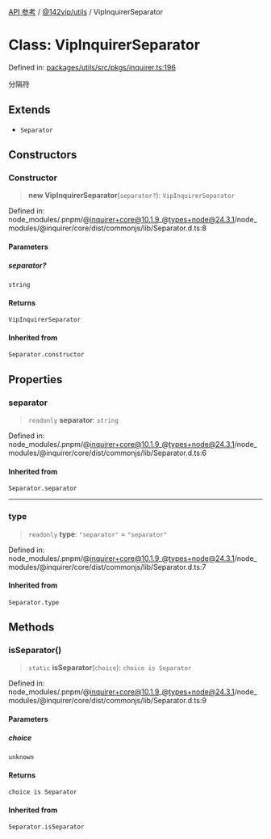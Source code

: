 [API 参考](../../../index.md) / [@142vip/utils](../index.md) / VipInquirerSeparator

# Class: VipInquirerSeparator

Defined in: [packages/utils/src/pkgs/inquirer.ts:196](https://github.com/142vip/core-x/blob/15d5bc9ef4bece78c0e60bdf074a2d245f625100/packages/utils/src/pkgs/inquirer.ts#L196)

分隔符

## Extends

- `Separator`

## Constructors

### Constructor

> **new VipInquirerSeparator**(`separator?`): `VipInquirerSeparator`

Defined in: node\_modules/.pnpm/@inquirer+core@10.1.9\_@types+node@24.3.1/node\_modules/@inquirer/core/dist/commonjs/lib/Separator.d.ts:8

#### Parameters

##### separator?

`string`

#### Returns

`VipInquirerSeparator`

#### Inherited from

`Separator.constructor`

## Properties

### separator

> `readonly` **separator**: `string`

Defined in: node\_modules/.pnpm/@inquirer+core@10.1.9\_@types+node@24.3.1/node\_modules/@inquirer/core/dist/commonjs/lib/Separator.d.ts:6

#### Inherited from

`Separator.separator`

***

### type

> `readonly` **type**: `"separator"` = `"separator"`

Defined in: node\_modules/.pnpm/@inquirer+core@10.1.9\_@types+node@24.3.1/node\_modules/@inquirer/core/dist/commonjs/lib/Separator.d.ts:7

#### Inherited from

`Separator.type`

## Methods

### isSeparator()

> `static` **isSeparator**(`choice`): `choice is Separator`

Defined in: node\_modules/.pnpm/@inquirer+core@10.1.9\_@types+node@24.3.1/node\_modules/@inquirer/core/dist/commonjs/lib/Separator.d.ts:9

#### Parameters

##### choice

`unknown`

#### Returns

`choice is Separator`

#### Inherited from

`Separator.isSeparator`
